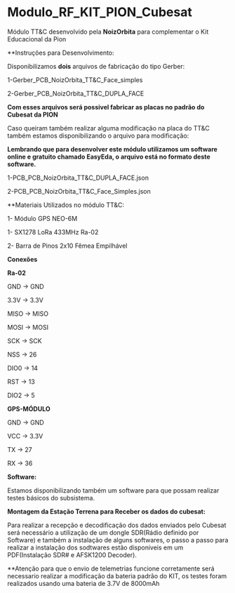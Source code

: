 # Modulo_RF_KIT_PION_Cubesat
Módulo TT&C desenvolvido pela **NoizOrbita** para complementar o Kit Educacional da Pion 


**Instruções para Desenvolvimento:


Disponibilizamos **dois** arquivos de fabricação do tipo Gerber:

1-Gerber_PCB_NoizOrbita_TT&C_Face_simples

2-Gerber_PCB_NoizOrbita_TT&C_DUPLA_FACE

**Com esses arquivos será possivel fabricar as placas no padrão do Cubesat da PION**

Caso queiram também realizar alguma modificação na placa do TT&C também estamos disponibilizando o arquivo para modificação: 

**Lembrando que para desenvolver este módulo utilizamos um software online e gratuito chamado EasyEda, o arquivo está no formato deste software.**
  
  1-PCB_PCB_NoizOrbita_TT&C_DUPLA_FACE.json
  
  2-PCB_PCB_NoizOrbita_TT&C_Face_Simples.json


**Materiais Utilizados no módulo TT&C:

  1- Módulo GPS NEO-6M
  
  1- SX1278 LoRa 433MHz Ra-02
  
  2- Barra de Pinos 2x10 Fêmea Empilhável 
  
 **Conexões**
 
 **Ra-02**
 
 GND -> GND
 
 3.3V -> 3.3V
 
 MISO -> MISO
 
 MOSI -> MOSI
 
 SCK -> SCK
 
 NSS -> 26
 
 DIO0 -> 14
 
 RST -> 13
 
 DIO2 -> 5
 
 **GPS-MÓDULO**
 
 GND -> GND
 
 VCC -> 3.3V
 
 TX -> 27
 
 RX -> 36
  
**Software:**
  
  Estamos disponibilizando também um software para que possam realizar testes básicos do subsistema.

**Montagem da Estação Terrena para Receber os dados do cubesat:**

  Para realizar a recepção e decodificação dos dados enviados pelo Cubesat será necessário a utilização de um dongle SDR(Rádio definido por Software) e também a instalação de alguns softwares, o passo a passo para realizar a instalação dos sodtwares estão disponiveis em um PDF(Instalação SDR# e AFSK1200 Decoder).

**Atenção para que o envio de telemetrias funcione corretamente será necessario realizar a modificação da bateria padrão do KIT, os testes foram realizados usando uma bateria de 3.7V de 8000mAh 
  
  
  

